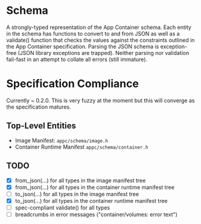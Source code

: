 # Schema

A strongly-typed representation of the App Container schema. Each entity in the schema has functions
to convert to and from JSON as well as a validate() function that checks the values against the
constraints outlined in the App Container specification. Parsing the JSON schema is exception-free
(JSON library exceptions are trapped). Neither parsing nor validation fail-fast in an attempt to
collate all errors (still immature).

# Specification Compliance

Currently ~ 0.2.0. This is very fuzzy at the moment but this will converge as the specification
matures.

## Top-Level Entities

- Image Manifest: ```appc/schema/image.h```
- Container Runtime Manifest ```appc/schema/container.h```

## TODO

- [x] from_json(...) for all types in the image manifest tree
- [x] from_json(...) for all types in the container runtime manifest tree
- [ ] to_json(...) for all types in the image manifest tree
- [x] to_json(...) for all types in the container runtime manifest tree
- [ ] spec-compliant validate() for all types
- [ ] breadcrumbs in error messages ("container/volumes: error text")
